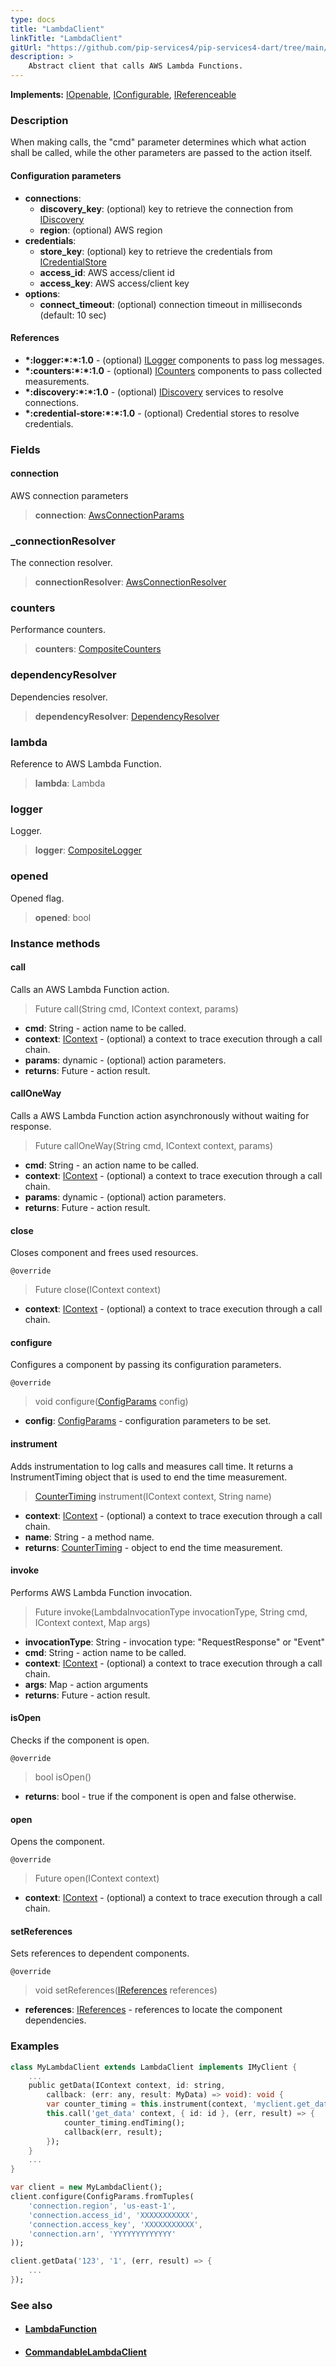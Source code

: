 ```yaml
---
type: docs
title: "LambdaClient"
linkTitle: "LambdaClient"
gitUrl: "https://github.com/pip-services4/pip-services4-dart/tree/main/pip-services4-aws-dart"
description: >
    Abstract client that calls AWS Lambda Functions.
---
```


**Implements:** [IOpenable](../../../components/run/iopenable), [IConfigurable](../../../components/config/iconfigurable), [IReferenceable](../../../commons/refer/ireferenceable)

### Description

When making calls, the "cmd" parameter determines which what action shall be called, while the 
other parameters are passed to the action itself.


#### Configuration parameters

- **connections**:                   
    - **discovery_key**: (optional) key to retrieve the connection from [IDiscovery](../../../config/connect/idiscovery)
    - **region**: (optional) AWS region
- **credentials**:    
    - **store_key**: (optional) key to retrieve the credentials from [ICredentialStore](../../../config/auth/icredential_store)
    - **access_id**: AWS access/client id
    - **access_key**: AWS access/client key
- **options**:
    - **connect_timeout**: (optional) connection timeout in milliseconds (default: 10 sec)

#### References
- **\*:logger:\*:\*:1.0** - (optional) [ILogger](../../../components/log/ilogger) components to pass log messages.
- **\*:counters:\*:\*:1.0** - (optional) [ICounters](../../../components/count/icounters) components to pass collected measurements.
- **\*:discovery:\*:\*:1.0** - (optional) [IDiscovery](../../../config/connect/idiscovery) services to resolve connections.
- **\*:credential-store:\*:\*:1.0** - (optional) Credential stores to resolve credentials.


### Fields

<span class="hide-title-link">

#### connection
AWS connection parameters
> **connection**: [AwsConnectionParams](../../connect/aws_connection_params)

### _connectionResolver
The connection resolver.
> **connectionResolver**: [AwsConnectionResolver](../../connect/aws_connection_resolver)

### counters
Performance counters.
> **counters**: [CompositeCounters](../../../observability/count/composite_counters)


### dependencyResolver
Dependencies resolver.
> **dependencyResolver**: [DependencyResolver](../../../components/refer/dependency_resolver)

### lambda
Reference to AWS Lambda Function.
> **lambda**: Lambda

### logger
Logger.
> **logger**: [CompositeLogger](../../../observability/log/composite_logger)

### opened
Opened flag.
> **opened**: bool

</span>

### Instance methods

#### call
Calls an AWS Lambda Function action.

> Future call(String cmd, IContext context, params)

- **cmd**: String - action name to be called.
- **context**: [IContext](../../../components/context/icontext) - (optional) a context to trace execution through a call chain.
- **params**: dynamic - (optional) action parameters.
- **returns**: Future - action result.


#### callOneWay
Calls a AWS Lambda Function action asynchronously without waiting for response.

> Future callOneWay(String cmd, IContext context, params)

- **cmd**: String - an action name to be called.
- **context**: [IContext](../../../components/context/icontext) - (optional) a context to trace execution through a call chain.
- **params**: dynamic - (optional) action parameters.
- **returns**: Future - action result.

#### close
Closes component and frees used resources.

`@override`
> Future close(IContext context)

- **context**: [IContext](../../../components/context/icontext) - (optional) a context to trace execution through a call chain.

#### configure
Configures a component by passing its configuration parameters.

`@override`
> void configure([ConfigParams](../../../components/config/config_params) config)

- **config**: [ConfigParams](../../../components/config/config_params) - configuration parameters to be set.

#### instrument
Adds instrumentation to log calls and measures call time.
It returns a InstrumentTiming object that is used to end the time measurement.

> [CounterTiming](../../../observability/count/counter_timing) instrument(IContext context, String name) 

- **context**: [IContext](../../../components/context/icontext) - (optional) a context to trace execution through a call chain.
- **name**: String - a method name.
- **returns**: [CounterTiming](../../../observability/count/counter_timing) - object to end the time measurement.

#### invoke
Performs AWS Lambda Function invocation.

> Future invoke(LambdaInvocationType invocationType, String cmd, IContext context, Map args)

- **invocationType**: String - invocation type: "RequestResponse" or "Event"
- **cmd**: String - action name to be called.
- **context**: [IContext](../../../components/context/icontext) - (optional) a context to trace execution through a call chain.
- **args**: Map - action arguments
- **returns**: Future - action result.

#### isOpen
Checks if the component is open.

`@override`
> bool isOpen()

- **returns**: bool - true if the component is open and false otherwise.

#### open
Opens the component.

`@override`
> Future open(IContext context)

- **context**: [IContext](../../../components/context/icontext) - (optional) a context to trace execution through a call chain.

#### setReferences
Sets references to dependent components.

`@override`
> void setReferences([IReferences](../../../components/refer/ireferences) references)

- **references**: [IReferences](../../../components/refer/ireferences) - references to locate the component dependencies.


### Examples

```dart
class MyLambdaClient extends LambdaClient implements IMyClient {
    ...
    public getData(IContext context, id: string,
        callback: (err: any, result: MyData) => void): void {
        var counter_timing = this.instrument(context, 'myclient.get_data');
        this.call('get_data' context, { id: id }, (err, result) => {
            counter_timing.endTiming();
            callback(err, result);
        });
    }
    ...
}

var client = new MyLambdaClient();
client.configure(ConfigParams.fromTuples(
    'connection.region', 'us-east-1',
    'connection.access_id', 'XXXXXXXXXXX',
    'connection.access_key', 'XXXXXXXXXXX',
    'connection.arn', 'YYYYYYYYYYYYY'
));

client.getData('123', '1', (err, result) => {
    ...
});
```

### See also
- #### [LambdaFunction](../../container/lambda_function)
- #### [CommandableLambdaClient](../../clients/commandable_lambda_client)
